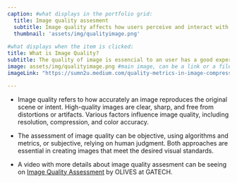 ```yaml
---
caption: #what displays in the portfolio grid:
  title: Image quality assesment 
  subtitle: Image quality affects how users perceive and interact with visual content. Evaluating it involves examining factors like sharpness, color accuracy, and the presence of distortions. 
  thumbnail: 'assets/img/qualityimage.png'
  
#what displays when the item is clicked:
title: What is Image Quality?
subtitle: The quality of image is essencial to an user has a good experience. 
image: assets/img/qualityimage.png #main image, can be a link or a file in assets/img/portfolio
imageLink: "https://sumn2u.medium.com/quality-metrics-in-image-compression-f6de68df1b8"

---
```

* Image quality refers to how accurately an image reproduces the original scene or intent. High-quality images are clear, sharp, and free from distortions or artifacts. Various factors influence image quality, including resolution, compression, and color accuracy.
* The assessment of image quality can be objective, using algorithms and metrics, or subjective, relying on human judgment. Both approaches are essential in creating images that meet the desired visual standards.

* A video with more details about image quality assesment can be seeing on [Image Quality Assessment](https://www.youtube.com/watch?v=IoRJP9LDAHk) by OLIVES at GATECH.

